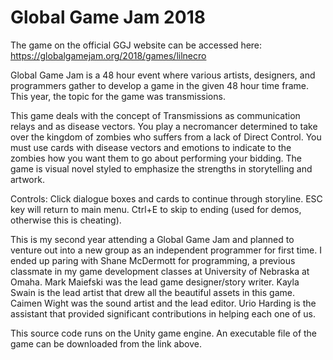 # Global Game Jam 2018

The game on the official GGJ website can be accessed here: https://globalgamejam.org/2018/games/lilnecro

Global Game Jam is a 48 hour event where various artists, designers, and programmers gather to develop a game in the
given 48 hour time frame. This year, the topic for the game was transmissions.

This game deals with the concept of Transmissions as communication relays and as disease vectors. You play a necromancer
determined to take over the kingdom of zombies who suffers from a lack of Direct Control. You must use cards with disease
vectors and emotions to indicate to the zombies how you want them to go about performing your bidding. The game is visual novel
styled to emphasize the strengths in storytelling and artwork.

Controls: Click dialogue boxes and cards to continue through storyline. ESC key will return to main menu. Ctrl+E to skip to ending (used for demos, otherwise this is cheating).

This is my second year attending a Global Game Jam and planned to venture out into a new group as an independent programmer
for first time. I ended up paring with Shane McDermott for programming, a previous classmate in my game development classes at
University of Nebraska at Omaha. Mark Maiefski was the lead game designer/story writer. Kayla Swain is the lead artist that drew
all the beautiful assets in this game. Caimen Wight was the sound artist and the lead editor. Urio Harding is the assistant that
provided significant contributions in helping each one of us.

This source code runs on the Unity game engine. An executable file of the game can be downloaded from the link above.
